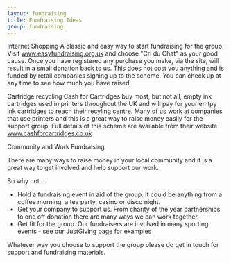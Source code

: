 ```yaml
---
layout: fundraising
title: Fundraising Ideas
group: fundraising
---
```


Internet Shopping 
A classic and easy way to start fundraising for the group. Visit www.easyfundraising.org.uk and choose "Cri du Chat" as your good cause.
Once you have registered any purchase you make, via the site, will result in a small donation back to us. This does not cost you anything and is funded by retail companies signing up to the scheme.
You can check up at any time to see how much you have raised. 

Cartridge recycling
Cash for Cartridges buy most, but not all, empty ink cartridges used in printers throughout the UK and will pay for your emtpy ink cartridges to reach their recyling centre.
Many of us work at companies that use printers and this is a great way to raise money easily for the support group. 
Full details of this scheme are available from their website www.cashforcartridges.co.uk 

Community and Work Fundraising

There are many ways to raise money in your local community and it is a great way to get involved and help support our work.

So why not....

* Hold a fundraising event in aid of the group. It could be anything from a coffee morning, a tea party, casino or disco night. 
* Get your company to support us. From charity of the year partnerships to one off donation there are many ways we can work together.
* Get fit for the group. Our fundraisers are involved in many sporting events - see our JustGiving page for examples

Whatever way you choose to support the group please do get in touch for support and fundraising materials. 


